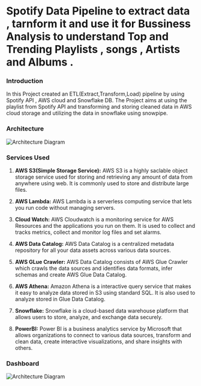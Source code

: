 # Spotify Data Pipeline to extract data , tarnform it and use it for Bussiness Analysis to understand Top and Trending  Playlists , songs , Artists and Albums .

### Introduction

In this Project created an ETL(Extract,Transform,Load) pipeline by using Spotify API , AWS cloud and Snowflake DB. The Project aims at using the playlist from Spotify API and transforming and storing cleaned data in AWS cloud storage and utilizing the data in snowflake using snowpipe.


### Architecture
![Architecture Diagram]()



### Services Used
1. **AWS S3(Simple Storage Service):** AWS S3 is a highly saclable object storage service used for storing and retrieving any amount of data from anywhere using web. It is commonly used to store and distribute large files.
   
2. **AWS Lambda:** AWS Lambda is a serverless computing service that lets you run code without managing servers.
   
3. **Cloud Watch:** AWS Cloudwatch is a monitoring service for AWS Resources and the applications you run on them. It is used to collect and tracks metrics, collect and monitor log files and set alarms.

4. **AWS Data Catalog:** AWS Data Catalog is a centralized metadata repository for all your data assets across various data sources. 

5. **AWS GLue Crawler:**  AWS Data Catalog consists of AWS Glue Crawler which crawls the data sources and identifies data formats, infer schemas and create AWS Glue Data Catalog.

6. **AWS Athena:**  Amazon Athena is a interactive query service that makes it easy to analyze data stored in S3 using standard SQL. It is also used to analyze stored in Glue Data Catalog.

7.  **Snowflake:** Snowflake is a cloud-based data warehouse platform that allows users to store, analyze, and exchange data securely.

8. **PowerBI:** Power BI is a business analytics service by Microsoft that allows organizations to connect to various data sources, transform and clean data, create interactive visualizations, and share insights with others.





### Dashboard
![Architecture Diagram]()
